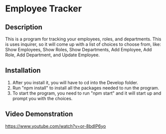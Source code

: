 # Employee Tracker

## Description
This is a program for tracking your employees, roles, and departments. This is uses inquirer, so it will come up with a list of choices to choose from, like: Show Employees, Show Roles, Show Departments, Add Employee,
Add Role, Add Department, and Update Employee.

## Installation
1. After you install it, you will have to cd into the Develop folder.
2. Run "npm install" to install all the packages needed to run the program.
3. To start the program, you need to run "npm start" and it will start up and prompt you with the choices.

## Video Demonstration
https://www.youtube.com/watch?v=or-8bdIP6yo
